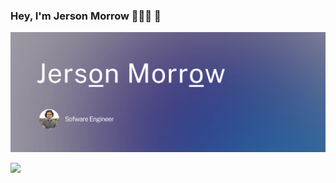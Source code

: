 ### Hey, I'm Jerson Morrow 👨🏻‍💻 👋

[![ProfileBanner](https://github.com/jersonmorrow/jersonmorrow/blob/main/Images/banner-github.png)](https://jersonmorrow.com)



<img width="800px" src="https://www.jersonmorrow.com/og-bg.png">

<!--
**jersonmorrow/jersonmorrow** is a ✨ _special_ ✨ repository because its `README.md` (this file) appears on your GitHub profile.

Here are some ideas to get you started:

- 🔭 I’m currently working on ...
- 🌱 I’m currently learning ...
- 👯 I’m looking to collaborate on ...
- 🤔 I’m looking for help with ...
- 💬 Ask me about ...
- 📫 How to reach me: ...
- 😄 Pronouns: ...
- ⚡ Fun fact: ...
-->

